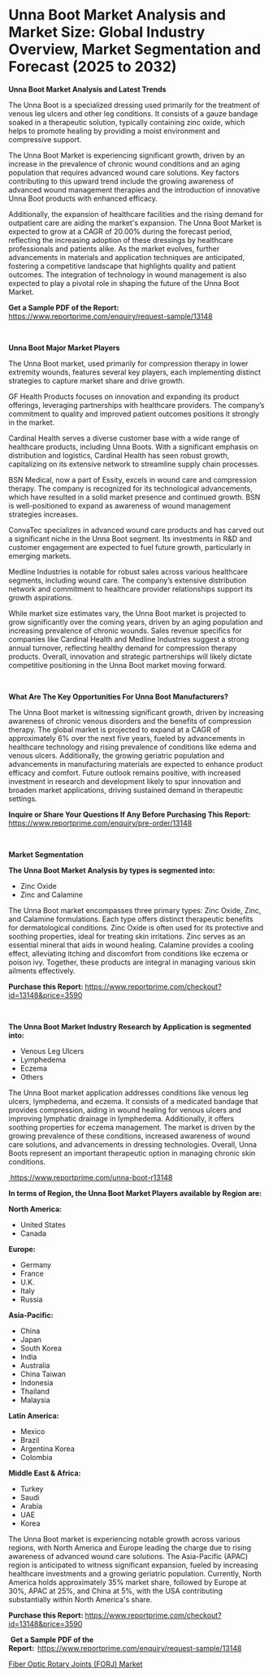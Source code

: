 <p><h1>Unna Boot Market Analysis and Market Size: Global Industry Overview, Market Segmentation and Forecast (2025 to 2032)</h1></p><p><strong>Unna Boot Market Analysis and Latest Trends</strong></p>
<p><p>The Unna Boot is a specialized dressing used primarily for the treatment of venous leg ulcers and other leg conditions. It consists of a gauze bandage soaked in a therapeutic solution, typically containing zinc oxide, which helps to promote healing by providing a moist environment and compressive support. </p><p>The Unna Boot Market is experiencing significant growth, driven by an increase in the prevalence of chronic wound conditions and an aging population that requires advanced wound care solutions. Key factors contributing to this upward trend include the growing awareness of advanced wound management therapies and the introduction of innovative Unna Boot products with enhanced efficacy. </p><p>Additionally, the expansion of healthcare facilities and the rising demand for outpatient care are aiding the market's expansion. The Unna Boot Market is expected to grow at a CAGR of 20.00% during the forecast period, reflecting the increasing adoption of these dressings by healthcare professionals and patients alike. As the market evolves, further advancements in materials and application techniques are anticipated, fostering a competitive landscape that highlights quality and patient outcomes. The integration of technology in wound management is also expected to play a pivotal role in shaping the future of the Unna Boot Market.</p></p>
<p><strong>Get a Sample PDF of the Report:&nbsp;</strong> <a href="https://www.reportprime.com/enquiry/request-sample/13148?utm_campaign=2180&utm_medium=2&utm_source=Github&utm_content=ia&utm_term=19032025&utm_id=unna-boot">https://www.reportprime.com/enquiry/request-sample/13148</a></p>
<p>&nbsp;</p>
<p><strong>Unna Boot Major Market Players</strong></p>
<p><p>The Unna Boot market, used primarily for compression therapy in lower extremity wounds, features several key players, each implementing distinct strategies to capture market share and drive growth.</p><p>GF Health Products focuses on innovation and expanding its product offerings, leveraging partnerships with healthcare providers. The company’s commitment to quality and improved patient outcomes positions it strongly in the market.</p><p>Cardinal Health serves a diverse customer base with a wide range of healthcare products, including Unna Boots. With a significant emphasis on distribution and logistics, Cardinal Health has seen robust growth, capitalizing on its extensive network to streamline supply chain processes.</p><p>BSN Medical, now a part of Essity, excels in wound care and compression therapy. The company is recognized for its technological advancements, which have resulted in a solid market presence and continued growth. BSN is well-positioned to expand as awareness of wound management strategies increases.</p><p>ConvaTec specializes in advanced wound care products and has carved out a significant niche in the Unna Boot segment. Its investments in R&D and customer engagement are expected to fuel future growth, particularly in emerging markets. </p><p>Medline Industries is notable for robust sales across various healthcare segments, including wound care. The company’s extensive distribution network and commitment to healthcare provider relationships support its growth aspirations.</p><p>While market size estimates vary, the Unna Boot market is projected to grow significantly over the coming years, driven by an aging population and increasing prevalence of chronic wounds. Sales revenue specifics for companies like Cardinal Health and Medline Industries suggest a strong annual turnover, reflecting healthy demand for compression therapy products. Overall, innovation and strategic partnerships will likely dictate competitive positioning in the Unna Boot market moving forward.</p></p>
<p>&nbsp;</p>
<p><strong>What Are The Key Opportunities For Unna Boot Manufacturers?</strong></p>
<p><p>The Unna Boot market is witnessing significant growth, driven by increasing awareness of chronic venous disorders and the benefits of compression therapy. The global market is projected to expand at a CAGR of approximately 6% over the next five years, fueled by advancements in healthcare technology and rising prevalence of conditions like edema and venous ulcers. Additionally, the growing geriatric population and advancements in manufacturing materials are expected to enhance product efficacy and comfort. Future outlook remains positive, with increased investment in research and development likely to spur innovation and broaden market applications, driving sustained demand in therapeutic settings.</p></p>
<p><strong>Inquire or Share Your Questions If Any Before Purchasing This Report:</strong> <a href="https://www.reportprime.com/enquiry/pre-order/13148?utm_campaign=2180&utm_medium=2&utm_source=Github&utm_content=ia&utm_term=19032025&utm_id=unna-boot">https://www.reportprime.com/enquiry/pre-order/13148</a></p>
<p>&nbsp;</p>
<p><strong>Market Segmentation</strong></p>
<p><strong>The Unna Boot Market Analysis by types is segmented into:</strong></p>
<p><ul><li>Zinc Oxide</li><li>Zinc and Calamine</li></ul></p>
<p><p>The Unna Boot market encompasses three primary types: Zinc Oxide, Zinc, and Calamine formulations. Each type offers distinct therapeutic benefits for dermatological conditions. Zinc Oxide is often used for its protective and soothing properties, ideal for treating skin irritations. Zinc serves as an essential mineral that aids in wound healing. Calamine provides a cooling effect, alleviating itching and discomfort from conditions like eczema or poison ivy. Together, these products are integral in managing various skin ailments effectively.</p></p>
<p><strong>Purchase this Report:&nbsp;</strong><a href="https://www.reportprime.com/checkout?id=13148&price=3590&utm_campaign=2180&utm_medium=2&utm_source=Github&utm_content=ia&utm_term=19032025&utm_id=unna-boot">https://www.reportprime.com/checkout?id=13148&price=3590</a></p>
<p>&nbsp;</p>
<p><strong>The Unna Boot Market Industry Research by Application is segmented into:</strong></p>
<p><ul><li>Venous Leg Ulcers</li><li>Lymphedema</li><li>Eczema</li><li>Others</li></ul></p>
<p><p>The Unna Boot market application addresses conditions like venous leg ulcers, lymphedema, and eczema. It consists of a medicated bandage that provides compression, aiding in wound healing for venous ulcers and improving lymphatic drainage in lymphedema. Additionally, it offers soothing properties for eczema management. The market is driven by the growing prevalence of these conditions, increased awareness of wound care solutions, and advancements in dressing technologies. Overall, Unna Boots represent an important therapeutic option in managing chronic skin conditions.</p></p>
<p><a href="https://www.reportprime.com/unna-boot-r13148?utm_campaign=2180&utm_medium=2&utm_source=Github&utm_content=ia&utm_term=19032025&utm_id=unna-boot">&nbsp;https://www.reportprime.com/unna-boot-r13148</a></p>
<p><strong>In terms of Region, the Unna Boot Market Players available by Region are:</strong></p>
<p>
    <p> <strong> North America: </strong>
        <ul>
            <li>United States</li>
            <li>Canada</li>
        </ul>
        </p> 
    <p> <strong> Europe: </strong>
        <ul>
            <li>Germany</li>
            <li>France</li>
            <li>U.K.</li>
            <li>Italy</li>
            <li>Russia</li>
        </ul>
        </p> 
    <p> <strong> Asia-Pacific: </strong>
        <ul>
            <li>China</li>
            <li>Japan</li>
            <li>South Korea</li>
            <li>India</li>
            <li>Australia</li>
            <li>China Taiwan</li>
            <li>Indonesia</li>
            <li>Thailand</li>
            <li>Malaysia</li>
        </ul>
        </p> 
    <p> <strong> Latin America: </strong>
        <ul>
            <li>Mexico</li>
            <li>Brazil</li>
            <li>Argentina Korea</li>
            <li>Colombia</li>
        </ul>
        </p> 
    <p> <strong> Middle East & Africa: </strong>
        <ul>
            <li>Turkey</li>
            <li>Saudi</li>
            <li>Arabia</li>
            <li>UAE</li>
            <li>Korea</li>
        </ul>
    </p>
    </p>
<p><p>The Unna Boot market is experiencing notable growth across various regions, with North America and Europe leading the charge due to rising awareness of advanced wound care solutions. The Asia-Pacific (APAC) region is anticipated to witness significant expansion, fueled by increasing healthcare investments and a growing geriatric population. Currently, North America holds approximately 35% market share, followed by Europe at 30%, APAC at 25%, and China at 5%, with the USA contributing substantially within North America's share.</p></p>
<p><strong>Purchase this Report: </strong><a href="https://www.reportprime.com/checkout?id=13148&price=3590&utm_campaign=2180&utm_medium=2&utm_source=Github&utm_content=ia&utm_term=19032025&utm_id=unna-boot">https://www.reportprime.com/checkout?id=13148&price=3590</a></p>
<p>&nbsp;<strong>Get a Sample PDF of the Report:&nbsp;&nbsp;</strong><a href="https://www.reportprime.com/enquiry/request-sample/13148?utm_campaign=2180&utm_medium=2&utm_source=Github&utm_content=ia&utm_term=19032025&utm_id=unna-boot">https://www.reportprime.com/enquiry/request-sample/13148</a></p>
<p><strong></strong></p>
<p><p><a href="https://github.com/elvutedipela/Market-Research-Report-List-1/blob/main/fiber-optic-rotary-joints-forj-market.md?utm_campaign=2180&utm_medium=2&utm_source=Github&utm_content=ia&utm_term=19032025&utm_id=unna-boot">Fiber Optic Rotary Joints (FORJ) Market</a></p></p>